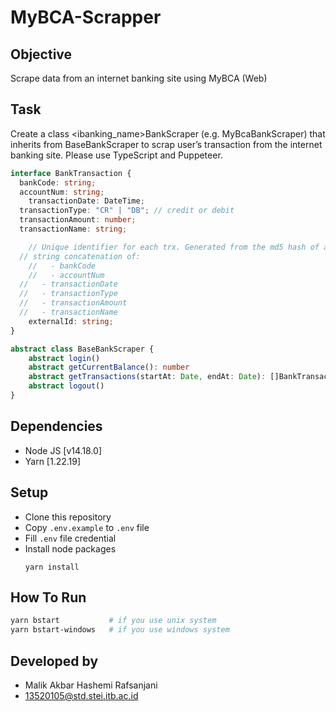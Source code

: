 # MyBCA-Scrapper

## Objective
Scrape data from an internet banking site using MyBCA (Web)

## Task
Create a class <ibanking_name>BankScraper (e.g. MyBcaBankScraper) that inherits from BaseBankScraper to scrap user’s transaction from the internet banking site. Please use TypeScript and Puppeteer.
```ts
interface BankTransaction {
  bankCode: string;
  accountNum: string;
	transactionDate: DateTime;
  transactionType: "CR" | "DB"; // credit or debit
  transactionAmount: number;
  transactionName: string;

	// Unique identifier for each trx. Generated from the md5 hash of a 
  // string concatenation of:
	//   - bankCode
	//   - accountNum
  //   - transactionDate
  //   - transactionType
  //   - transactionAmount
  //   - transactionName
	externalId: string;
}

abstract class BaseBankScraper {
	abstract login()
	abstract getCurrentBalance(): number
	abstract getTransactions(startAt: Date, endAt: Date): []BankTransaction
	abstract logout()
}
```

## Dependencies
- Node JS [v14.18.0]
- Yarn [1.22.19]

## Setup
- Clone this repository
- Copy `.env.example` to `.env` file
- Fill `.env` file credential
- Install node packages
    ```
    yarn install
    ```

## How To Run
```sh
yarn bstart           # if you use unix system
yarn bstart-windows   # if you use windows system
```

## Developed by
- Malik Akbar Hashemi Rafsanjani
- 13520105@std.stei.itb.ac.id
